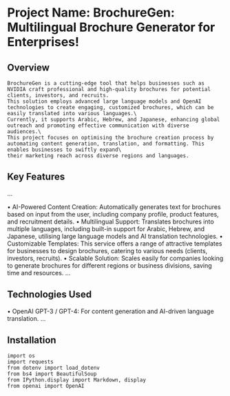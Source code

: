 # Project Name: BrochureGen: Multilingual Brochure Generator for Enterprises!

## Overview
```
BrochureGen is a cutting-edge tool that helps businesses such as NVIDIA craft professional and high-quality brochures for potential clients, investors, and recruits. 
This solution employs advanced large language models and OpenAI technologies to create engaging, customized brochures, which can be easily translated into various languages.\
Currently, it supports Arabic, Hebrew, and Japanese, enhancing global outreach and promoting effective communication with diverse audiences.\
This project focuses on optimising the brochure creation process by automating content generation, translation, and formatting. This enables businesses to swiftly expand\
their marketing reach across diverse regions and languages.
```

## Key Features
...

•	AI-Powered Content Creation: Automatically generates text for brochures based on input from the user, including company profile, product features, and recruitment details.
•	Multilingual Support: Translates brochures into multiple languages, including built-in support for Arabic, Hebrew, and Japanese, utilising large language models and AI translation technologies.
•	Customizable Templates: This service offers a range of attractive templates for businesses to design brochures, catering to various needs (clients, investors, recruits).
•	Scalable Solution: Scales easily for companies looking to generate brochures for different regions or business divisions, saving time and resources.
...


## Technologies Used
•	OpenAI GPT-3 / GPT-4: For content generation and AI-driven language translation.
...

## Installation
```
import os
import requests
from dotenv import load_dotenv
from bs4 import BeautifulSoup
from IPython.display import Markdown, display
from openai import OpenAI
```







